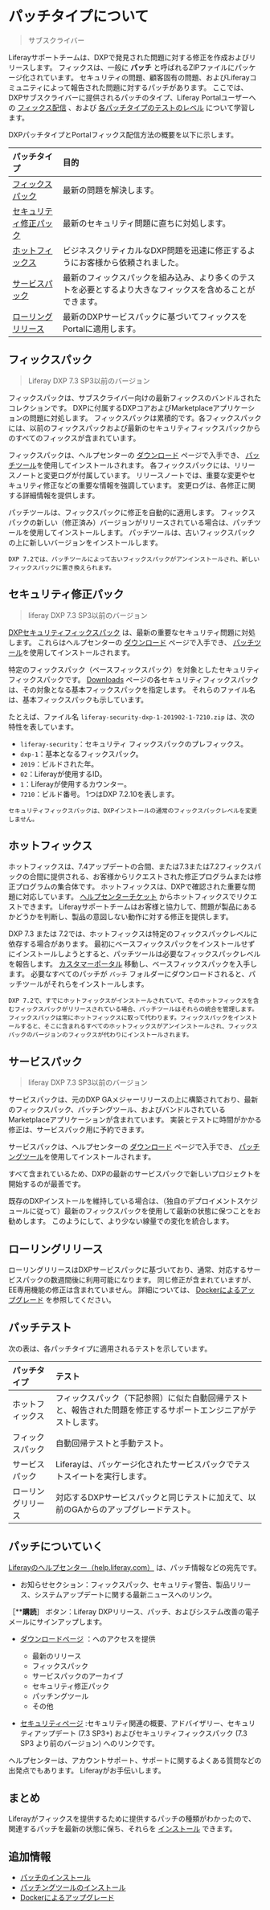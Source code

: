 # パッチタイプについて

> サブスクライバー

Liferayサポートチームは、DXPで発見された問題に対する修正を作成およびリリースします。 フィックスは、一般に **パッチ** と呼ばれるZIPファイルにパッケージ化されています。 セキュリティの問題、顧客固有の問題、およびLiferayコミュニティによって報告された問題に対するパッチがあります。 ここでは、DXPサブスクライバーに提供されるパッチのタイプ、Liferay Portalユーザーへの [フィックス配信](#ce-ga-releases) 、および [各パッチタイプのテストのレベル](#patch-testing) について学習します。

DXPパッチタイプとPortalフィックス配信方法の概要を以下に示します。

| パッチタイプ                             | 目的                                                    |
|:---------------------------------- |:----------------------------------------------------- |
| [フィックスパック](#fix-packs)             | 最新の問題を解決します。                                          |
| [セキュリティ修正パック](#security-fix-packs) | 最新のセキュリティ問題に直ちに対処します。                                 |
| [ホットフィックス](#hotfixes)              | ビジネスクリティカルなDXP問題を迅速に修正するようにお客様から依頼されました。              |
| [サービスパック](#service-packs)          | 最新のフィックスパックを組み込み、より多くのテストを必要とするより大きなフィックスを含めることができます。 |
| [ローリングリリース](#rolling-releases)     | 最新のDXPサービスパックに基づいてフィックスをPortalに適用します。                 |

<a name="fix-packs" />

## フィックスパック

> Liferay DXP 7.3 SP3以前のバージョン

フィックスパックは、サブスクライバー向けの最新フィックスのバンドルされたコレクションです。 DXPに付属するDXPコアおよびMarketplaceアプリケーションの問題に対処します。 フィックスパックは累積的です。各フィックスパックには、以前のフィックスパックおよび最新のセキュリティフィックスパックからのすべてのフィックスが含まれています。

フィックスパックは、ヘルプセンターの [ダウンロード](https://customer.liferay.com/downloads) ページで入手でき、 [パッチツール](./installing-patches-for-dxp-7-3-and-earlier.md)を使用してインストールされます。 各フィックスパックには、リリースノートと変更ログが付属しています。 リリースノートでは、重要な変更やセキュリティ修正などの重要な情報を強調しています。 変更ログは、各修正に関する詳細情報を提供します。

パッチツールは、フィックスパックに修正を自動的に適用します。 フィックスパックの新しい（修正済み）バージョンがリリースされている場合は、パッチツールを使用してインストールします。 パッチツールは、古いフィックスパックの上に新しいバージョンをインストールします。

```{important}
DXP 7.2では、パッチツールによって古いフィックスパックがアンインストールされ、新しいフィックスパックに置き換えられます。
```

<a name="security-fix-packs" />

## セキュリティ修正パック

> liferay DXP 7.3 SP3以前のバージョン

[DXPセキュリティフィックスパック](https://help.liferay.com/hc/ja/articles/360035038331) は、最新の重要なセキュリティ問題に対処します。 これらはヘルプセンターの [ダウンロード](https://customer.liferay.com/downloads) ページで入手でき、 [パッチツール](./installing-patches-for-dxp-7-3-and-earlier.md)を使用してインストールされます。

特定のフィックスパック（ベースフィックスパック）を対象としたセキュリティフィックスパックです。 [Downloads](https://customer.liferay.com/downloads) ページの各セキュリティフィックスパックは、その対象となる基本フィックスパックを指定します。 それらのファイル名は、基本フィックスパックも示しています。

たとえば、ファイル名 `liferay-security-dxp-1-201902-1-7210.zip` は、次の特性を表しています。

* `liferay-security`：セキュリティ フィックスパックのプレフィックス。
* `dxp-1`：基本となるフィックスパック。
*  `2019`：ビルドされた年。
* `02`：Liferayが使用するID。
* `1`：Liferayが使用するカウンター。
* `7210`：ビルド番号。 1つはDXP 7.2.10を表します。

```{note}
セキュリティフィックスパックは、DXPインストールの通常のフィックスパックレベルを変更しません。
```

## ホットフィックス

ホットフィックスは、7.4アップデートの合間、または7.3または7.2フィックスパックの合間に提供される、お客様からリクエストされた修正プログラムまたは修正プログラムの集合体です。 ホットフィックスは、DXPで確認された重要な問題に対応しています。  [ヘルプセンターチケット](https://help.liferay.com/hc) からホットフィックスでリクエストできます。 Liferayサポートチームはお客様と協力して、問題が製品にあるかどうかを判断し、製品の意図しない動作に対する修正を提供します。

DXP 7.3 または 7.2では、ホットフィックスは特定のフィックスパックレベルに依存する場合があります。 最初にベースフィックスパックをインストールせずにインストールしようとすると、パッチツールは必要なフィックスパックレベルを報告します。 [カスタマーポータル](https://customer.liferay.com/downloads) 移動し、ベースフィックスパックを入手します。 必要なすべてのパッチが `パッチ` フォルダーにダウンロードされると、パッチツールがそれらをインストールします。

```{important}
DXP 7.2で、すでにホットフィックスがインストールされていて、そのホットフィックスを含むフィックスパックがリリースされている場合、パッチツールはそれらの統合を管理します。 フィックスパックは常にホットフィックスに取って代わります。フィックスパックをインストールすると、そこに含まれるすべてのホットフィックスがアンインストールされ、フィックスパックのバージョンのフィックスが代わりにインストールされます。
```

<a name="service-packs" />

## サービスパック

> liferay DXP 7.3 SP3以前のバージョン

サービスパックは、元のDXP GAメジャーリリースの上に構築されており、最新のフィックスパック、パッチングツール、およびバンドルされているMarketplaceアプリケーションが含まれています。 実装とテストに時間がかかる修正は、サービスパック用に予約できます。

サービスパックは、ヘルプセンターの [ダウンロード](https://customer.liferay.com/downloads) ページで入手でき、 [パッチングツール](./installing-patches-for-dxp-7-3-and-earlier.md)を使用してインストールされます。

すべて含まれているため、DXPの最新のサービスパックで新しいプロジェクトを開始するのが最善です。

既存のDXPインストールを維持している場合は、（独自のデプロイメントスケジュールに従って）最新のフィックスパックを使用して最新の状態に保つことをお勧めします。 このようにして、より少ない線量での変化を統合します。

## ローリングリリース

ローリングリリースはDXPサービスパックに基づいており、通常、対応するサービスパックの数週間後に利用可能になります。 同じ修正が含まれていますが、EE専用機能の修正は含まれていません。 詳細については、 [Dockerによるアップグレード](../../upgrading-liferay/upgrade-basics/upgrading-via-docker.md) を参照してください。

<a name="patch-testing" />

## パッチテスト

次の表は、各パッチタイプに適用されるテストを示しています。

| パッチタイプ    | テスト                                                     |
|:--------- |:------------------------------------------------------- |
| ホットフィックス  | フィックスパック（下記参照）に似た自動回帰テストと、報告された問題を修正するサポートエンジニアがテストします。 |
| フィックスパック  | 自動回帰テストと手動テスト。                                          |
| サービスパック   | Liferayは、パッケージ化されたサービスパックでテストスイートを実行します。                |
| ローリングリリース | 対応するDXPサービスパックと同じテストに加えて、以前のGAからのアップグレードテスト。            |

<a name="keeping-up-with-patches" />

## パッチについていく

[Liferayのヘルプセンター（help.liferay.com）](https://help.liferay.com/hc) は、パッチ情報などの宛先です。

* お知らせセクション：フィックスパック、セキュリティ警告、製品リリース、システムアップデートに関する最新ニュースへのリンク。

［****購読**］ ボタン：Liferay DXPリリース、パッチ、およびシステム改善の電子メールにサインアップします。

* [ダウンロードページ](https://customer.liferay.com/downloads) ：へのアクセスを提供

    * 最新のリリース
    * フィックスパック
    * サービスパックのアーカイブ
    * セキュリティ修正パック
    * パッチングツール
    * その他

* [セキュリティページ](https://help.liferay.com/hc/ja/categories/360000892792-Security) :セキュリティ関連の概要、アドバイザリー、セキュリティアップデート (7.3 SP3+) およびセキュリティフィックスパック (7.3 SP3 より前のバージョン) へのリンクです。

ヘルプセンターは、アカウントサポート、サポートに関するよくある質問などの出発点でもあります。 Liferayがお手伝いします。

<a name="conclusion" />

## まとめ

Liferayがフィックスを提供するために提供するパッチの種類がわかったので、関連するパッチを最新の状態に保ち、それらを [インストール](./installing-patches-for-dxp-7-3-and-earlier.md) できます。

<a name="additional-information" />

## 追加情報

* [パッチのインストール](./installing-patches-for-dxp-7-3-and-earlier.md)
* [パッチングツールのインストール](../reference/installing-the-patching-tool.md)
* [Dockerによるアップグレード](../../upgrading-liferay/upgrade-basics/upgrading-via-docker.md)